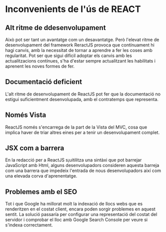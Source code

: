 # Inconvenients de l'ús de REACT
## Alt ritme de ddesenvolupament
Això pot ser tant un avantatge com un desavantatge. Però l'elevat ritme de desenvolupament del framework ReractJS provoca que contínuament hi hagi canvis, amb la necessitat de tornar a aprendre a fer les coses amb regularitat. Pot ser que sigui difícil adoptar els canvis amb les actualitzacions contínues, s'ha d'estar sempre actualitzant les habilitats i aprenent les noves formes de fer.

## Documentació deficient
L'alt ritme de desenvolupament de ReactJS pot fer que la documentació no estigui suficientment desenvolupada, amb el contratemps que representa.

## Només Vista
ReactJS només s'encarrega de la part de la Vista del MVC, cosa que implica haver de triar altres eines per a tenir un desenvolupament complet.

## JSX com a barrera
En la redacció per a ReactJS s¡uitilitza una sintàxi que pot barrejar JavaScript amb Html, alguns desenvolupadors consideren aquesta barreja com una barrera que impedeix l'entrada de nous desenvolupadors així com una elevada corva d'aprenentatge.

## Problemes amb el SEO
Tot i que Google ha millorat molt la indexació de llocs webs que es renderitzen en el costat client, encara poden sorgir problemes en aquest sentit. La solució passaría per configurar una representació del costat del servidor i comprobar el lloc amb Google Search Console per veure si s'indexa correctament.

